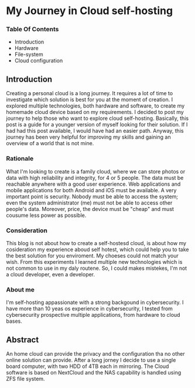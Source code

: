 # My Journey in Cloud self-hosting

### Table Of Contents
- Introduction
- Hardware
- File-system
- Cloud configuration

## Introduction
Creating a personal cloud is a long journey. It requires a lot of time to investigate which solution is best for you at the moment of creation. I explored multiple technologies, both hardware and software, to create my homemade cloud device based on my requirements. I decided to post my journey to help those who want to explore cloud self-hosting. Basically, this post is a guide for a younger version of myself looking for their solution. If I had had this post available, I would have had an easier path. Anyway, this journey has been very helpful for improving my skills and gaining an overview of a world that is not mine.

### Rationale
What I'm looking to create is a family cloud, where we can store photos or data with high reliability and integrity, for 4 or 5 people. The data must be reachable anywhere with a good user experience. Web applications and mobile applications for both Android and iOS must be available.
A very important point is security. Nobody must be able to access the system; even the system administrator (me) must not be able to access other people's data.
Moreover, price, the device must be "cheap" and must cousume less power as possible. 

### Consideration
This blog is not about how to create a self-hostesd cloud, is about how my cosideration my experience aboud self hotest, which could help you to take the best solution for you enviroment. My choeses could not match your wish. From this experiments I learned multiple new technologies which is not common to use in my daly routene. So, I could makes mistekes, I'm not a cloud developer, even a developer.

### About me
I'm self-hosting appassionate with a strong backgound in cybersecurity. I have more than 10 yeas os experience in cybersecurity, I tested from cybersecurity prospective multiple applications, from hardware to cloud bases. 

## Abstract
An home cloud can provide the privacy and the configuration tha no other online solution can provide. After a long jorney I decide to use a single board computer, with two HDD of 4TB each in mirroring. The Cloud software is based on NextCloud and the NAS capability is handled using ZFS file system.
